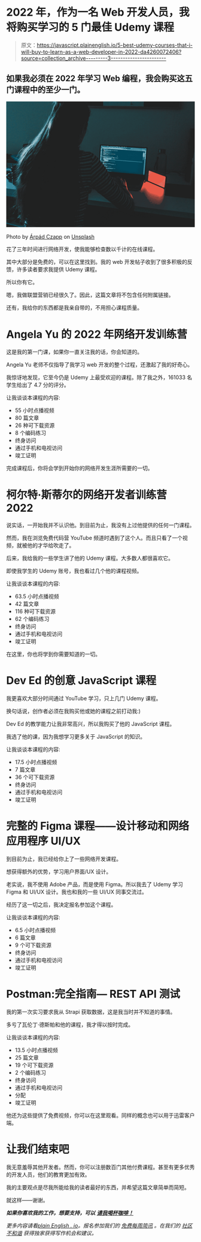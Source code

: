# 2022 年，作为一名 Web 开发人员，我将购买学习的 5 门最佳 Udemy 课程

> 原文：<https://javascript.plainenglish.io/5-best-udemy-courses-that-i-will-buy-to-learn-as-a-web-developer-in-2022-da4260072406?source=collection_archive---------3----------------------->

## 如果我必须在 2022 年学习 Web 编程，我会购买这五门课程中的至少一门。

![](img/b063b521719e60e78aef6c1b513106f2.png)

Photo by [Árpád Czapp](https://unsplash.com/@czapp_arpad?utm_source=medium&utm_medium=referral) on [Unsplash](https://unsplash.com?utm_source=medium&utm_medium=referral)

花了三年时间进行网络开发，使我能够检查数以千计的在线课程。

其中大部分是免费的，可以在这里找到。我的 web 开发帖子收到了很多积极的反馈，许多读者要求我提供 Udemy 课程。

所以你有它。

嗯，我做联盟营销已经很久了。因此，这篇文章将不包含任何附属链接。

还有，我给你的东西都是我亲自带的，不用担心课程质量。

# Angela Yu 的 2022 年网络开发训练营

这是我的第一门课，如果你一直关注我的话，你会知道的。

Angela Yu 老师不仅指导了我学习 web 开发的整个过程，还激起了我的好奇心。

我惊讶地发现，它至今仍是 Udemy 上最受欢迎的课程。除了我之外，161033 名学生给出了 4.7 分的评分。

让我谈谈本课程的内容:

*   55 小时点播视频
*   80 篇文章
*   26 种可下载资源
*   8 个编码练习
*   终身访问
*   通过手机和电视访问
*   竣工证明

完成课程后，你将会学到开始你的网络开发生涯所需要的一切。

# 柯尔特·斯蒂尔的网络开发者训练营 2022

说实话，一开始我并不认识他。到目前为止，我没有上过他提供的任何一门课程。

然而，我在浏览免费代码营 YouTube 频道时遇到了这个人。而且只看了一个视频，就被他的才华给吹走了。

后来，我给我的一些学生讲了他的 Udemy 课程。大多数人都很喜欢它。

即使我学生的 Udemy 账号，我也看过几个他的课程视频。

让我谈谈本课程的内容:

*   63.5 小时点播视频
*   42 篇文章
*   116 种可下载资源
*   62 个编码练习
*   终身访问
*   通过手机和电视访问
*   竣工证明

在这里，你也将学到你需要知道的一切。

# Dev Ed 的创意 JavaScript 课程

我更喜欢大部分时间通过 YouTube 学习，只上几门 Udemy 课程。

换句话说，创作者必须在我购买他或她的课程之前打动我:)

Dev Ed 的教学能力让我非常高兴，所以我购买了他的 JavaScript 课程。

我选了他的课，因为我想学习更多关于 JavaScript 的知识。

让我谈谈本课程的内容:

*   17.5 小时点播视频
*   7 篇文章
*   36 个可下载资源
*   终身访问
*   通过手机和电视访问
*   竣工证明

# 完整的 Figma 课程——设计移动和网络应用程序 UI/UX

到目前为止，我已经给你上了一些网络开发课程。

想获得额外的优势，学习用户界面/UX 设计。

老实说，我不使用 Adobe 产品，而是使用 Figma。所以我去了 Udemy 学习 Figma 和 UI/UX 设计。我也和我的一些 UI/UX 同事交流过。

经历了这一切之后，我决定报名参加这个课程。

让我谈谈本课程的内容:

*   6.5 小时点播视频
*   6 篇文章
*   9 个可下载资源
*   终身访问
*   通过手机和电视访问
*   竣工证明

# Postman:完全指南— REST API 测试

我的第一次实习要求我从 Strapi 获取数据，这是我当时并不知道的事情。

多亏了瓦伦丁·德斯帕和他的课程，我才得以按时完成。

让我谈谈本课程的内容:

*   13.5 小时点播视频
*   25 篇文章
*   19 个可下载资源
*   2 个编码练习
*   终身访问
*   通过手机和电视访问
*   分配
*   竣工证明

他还为这些提供了免费视频，你可以在这里观看。同样的概念也可以用于迅雷客户端。

# 让我们结束吧

我无意羞辱其他开发者。然而，你可以注册数百门其他付费课程。甚至有更多优秀的开发人员，他们的教育更加有效。

我的主要观点是尽我所能给我的读者最好的东西，并希望这篇文章简单而简短。

就这样——谢谢。

***如果你喜欢我的工作，想要支持，可以*** [***请我喝杯咖啡！***](https://www.buymeacoffee.com/nitinfab)

*更多内容请看*[*plain English . io*](http://plainenglish.io/)*。报名参加我们的* [*免费每周简讯*](http://newsletter.plainenglish.io/) *。在我们的* [*社区不和谐*](https://discord.gg/GtDtUAvyhW) *获得独家获得写作机会和建议。*